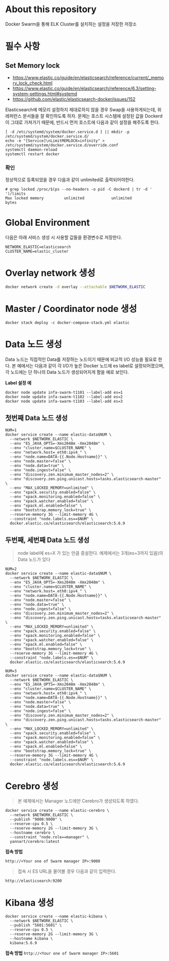 # About this repository
Docker Swarm을 통해 ELK Cluster를 설치하는 설정을 저장한 저장소

# 필수 사항

## Set Memory lock
- https://www.elastic.co/guide/en/elasticsearch/reference/current/_memory_lock_check.html
- https://www.elastic.co/guide/en/elasticsearch/reference/6.3/setting-system-settings.html#systemd
- https://github.com/elastic/elasticsearch-docker/issues/152

Elasticsearch에 메모리 설정하지 제대로하지 않을 경우 Swap을 사용하게되는데, 위 레퍼런스 문서들을 잘 확인하도록 하자.
문제는 호스트 시스템에 설정된 값을 Dockerd이 그대로 가져가기 때문에, 반드시 먼저 호스트에 다음과 같이 설정을 해주도록 한다.

```
[ -d /etc/systemd/system/docker.service.d ] || mkdir -p /etc/systemd/system/docker.service.d/
echo -e "[Service]\nLimitMEMLOCK=infinity" > /etc/systemd/system/docker.service.d/override.conf
systemctl daemon-reload
systemctl restart docker
```

### 확인
정상적으로 등록되었을 경우 다음과 같이 unlimited로 출력되어야한다.
```
# grep locked /proc/$(ps --no-headers -o pid -C dockerd | tr -d ' ')/limits
Max locked memory         unlimited            unlimited            bytes
```

# Global Environment
다음은 아래 서비스 생성 시 사용할 값들을 환경변수로 저장한다.
```
NETWORK_ELASTIC=elasticsearch
CLUSTER_NAME=elastic_cluster
```

# Overlay network 생성

```bash
docker network create -d overlay --attachable $NETWORK_ELASTIC
```

# Master / Coordinator node 생성

```
docker stack deploy -c docker-compose-stack.yml elastic
```

# Data 노드 생성
Data 노드는 직접적인 Data를 저장하는 노드이기 때문에 비교적 I/O 성능을 필요로 한다.
본 예에서는 다음과 같이 각 I/O가 높은 Docker 노드에 es label로 설정되어졌으며, 각 노드에는 단 하나의 Data 노드가 생성되어지게 함을 예로 보인다.

**Label 설정 예**
```
docker node update infa-swarm-t1101 --label-add es=1
docker node update infa-swarm-t1102 --label-add es=2
docker node update infa-swarm-t1103 --label-add es=3
```

## 첫번째 Data 노드 생성
```
NUM=1
docker service create --name elastic-data$NUM \
  --network $NETWORK_ELASTIC \
  --env "ES_JAVA_OPTS=-Xms2048m -Xmx2048m" \
  --env "cluster.name=$CLUSTER_NAME" \
  --env "network.host=_eth0:ipv4_" \
  --env "node.name=DATA-{{.Node.Hostname}}" \
  --env "node.master=false" \
  --env "node.data=true" \
  --env "node.ingest=false" \
  --env "discovery.zen.minimum_master_nodes=2" \
  --env "discovery.zen.ping.unicast.hosts=tasks.elasticsearch-master" \
  --env "MAX_LOCKED_MEMORY=unlimited" \
  --env "xpack.security.enabled=false" \
  --env "xpack.monitoring.enabled=false" \
  --env "xpack.watcher.enabled=false" \
  --env "xpack.ml.enabled=false" \
  --env "bootstrap.memory_lock=true" \
  --reserve-memory 3G --limit-memory 4G \
  --constraint "node.labels.es==$NUM" \
  docker.elastic.co/elasticsearch/elasticsearch:5.6.9
```

## 두번째, 세번째 Data 노드 생성
> node label에 es=X 가 있는 만큼 증설한다. 예제에서는 3개(es=3까지 있음)의 Data 노드가 있다

```
NUM=2
docker service create --name elastic-data$NUM \
  --network $NETWORK_ELASTIC \
  --env "ES_JAVA_OPTS=-Xms2048m -Xmx2048m" \
  --env "cluster.name=$CLUSTER_NAME" \
  --env "network.host=_eth0:ipv4_" \
  --env "node.name=DATA-{{.Node.Hostname}}" \
  --env "node.master=false" \
  --env "node.data=true" \
  --env "node.ingest=false" \
  --env "discovery.zen.minimum_master_nodes=2" \
  --env "discovery.zen.ping.unicast.hosts=tasks.elasticsearch-master" \
  --env "MAX_LOCKED_MEMORY=unlimited" \
  --env "xpack.security.enabled=false" \
  --env "xpack.monitoring.enabled=false" \
  --env "xpack.watcher.enabled=false" \
  --env "xpack.ml.enabled=false" \
  --env "bootstrap.memory_lock=true" \
  --reserve-memory 3G --limit-memory 4G \
  --constraint "node.labels.es==$NUM" \
  docker.elastic.co/elasticsearch/elasticsearch:5.6.9

NUM=3
docker service create --name elastic-data$NUM \
  --network $NETWORK_ELASTIC \
  --env "ES_JAVA_OPTS=-Xms2048m -Xmx2048m" \
  --env "cluster.name=$CLUSTER_NAME" \
  --env "network.host=_eth0:ipv4_" \
  --env "node.name=DATA-{{.Node.Hostname}}" \
  --env "node.master=false" \
  --env "node.data=true" \
  --env "node.ingest=false" \
  --env "discovery.zen.minimum_master_nodes=2" \
  --env "discovery.zen.ping.unicast.hosts=tasks.elasticsearch-master" \
  --env "MAX_LOCKED_MEMORY=unlimited" \
  --env "xpack.security.enabled=false" \
  --env "xpack.monitoring.enabled=false" \
  --env "xpack.watcher.enabled=false" \
  --env "xpack.ml.enabled=false" \
  --env "bootstrap.memory_lock=true" \
  --reserve-memory 3G --limit-memory 4G \
  --constraint "node.labels.es==$NUM" \
  docker.elastic.co/elasticsearch/elasticsearch:5.6.9
```

# Cerebro 생성
> 본 예제에서는 Manager 노드에만 Cerebro가 생성되도록 하였다.

```
docker service create --name elastic-cerebro \
  --network $NETWORK_ELASTIC \
  --publish "9000:9000" \
  --reserve-cpu 0.5 \
  --reserve-memory 2G --limit-memory 3G \
  --hostname cerebro \
  --constraint "node.role==manager" \
  yannart/cerebro:latest
```

**접속 방법**

```http://<Your one of Swarm manager IP>:9000```

> 접속 시 ES URL을 물어볼 경우 다음과 같이 입력한다.

```http://elasticsearch:9200```


# Kibana 생성
```
docker service create --name elastic-kibana \
  --network $NETWORK_ELASTIC \
  --publish "5601:5601" \
  --reserve-cpu 0.5 \
  --reserve-memory 2G --limit-memory 3G \
  --hostname kibana \
  kibana:5.6.9
```
**접속 방법**
```http://<Your one of Swarm manager IP>:5601```


